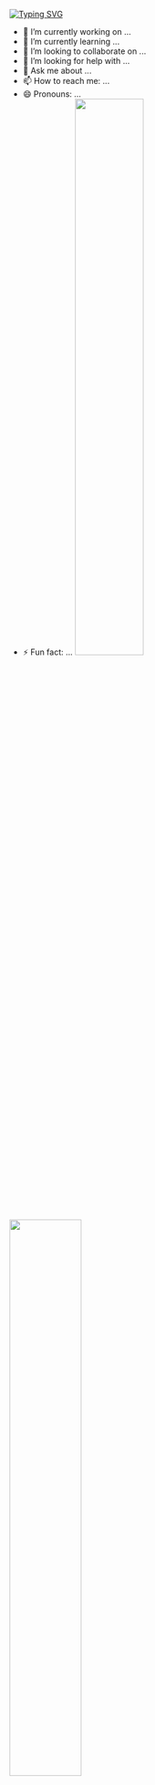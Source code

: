 <a href="https://git.io/typing-svg"><img src="https://readme-typing-svg.demolab.com?font=Fira+Code&weight=500&pause=1000&color=FF0000&center=true+%E7%9C%9F%E7%9A%84%E7%9C%9F%E7%9A%84&vCenter=true+%E7%9C%9F%E7%9A%84%E7%9C%9F%E7%9A%84&repeat=true+%E7%9C%9F%E7%9A%84%E7%9C%9F%E7%9A%84&random=false+%E9%94%99%E8%AF%AF%E7%9A%84%E9%94%99%E8%AF%AF%E7%9A%84&width=435&lines=Hi+%E6%88%91%E6%98%AF%E7%A8%8B%E5%BA%8F%E7%8C%BFLinXiao;Thank+you+Javascript" alt="Typing SVG" /></a>
- 🔭 I’m currently working on ...
- 🌱 I’m currently learning ...
- 👯 I’m looking to collaborate on ...
- 🤔 I’m looking for help with ...
- 💬 Ask me about ...
- 📫 How to reach me: ...
- 😄 Pronouns: ...
- ⚡ Fun fact: ...
<img src="https://camo.githubusercontent.com/992babdffd8c74a1502de375fbdf7e4d54773242/68747470733a2f2f6d656469612e67697068792e636f6d2f6d656469612f53576f536b4e36447854737a71494b4571762f67697068792e676966" 
width="50%" height="auto" alt="">


<img src="https://camo.githubusercontent.com/992babdffd8c74a1502de375fbdf7e4d54773242/68747470733a2f2f6d656469612e67697068792e636f6d2f6d656469612f53576f536b4e36447854737a71494b4571762f67697068792e676966" 
width="50%" height="auto" alt="">
# About Me:
- 🔭 I’m currently working on ...
- 🌱 I’m currently learning ...
- 👯 I’m looking to collaborate on ...
- 🤔 I’m looking for help with ...
- 💬 Ask me about ...
- 📫 How to reach me: ...
- 😄 Pronouns: ...
- ⚡ Fun fact: ...

<!--
**KevinLin8/KevinLin8** is a ✨ _special_ ✨ repository because its `README.md` (this file) appears on your GitHub profile.

Here are some ideas to get you started:

- 🔭 I’m currently working on ...
- 🌱 I’m currently learning ...
- 👯 I’m looking to collaborate on ...
- 🤔 I’m looking for help with ...
- 💬 Ask me about ...
- 📫 How to reach me: ...
- 😄 Pronouns: ...
- ⚡ Fun fact: ...
-->
